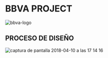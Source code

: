 # BBVA PROJECT
![bbva-logo](https://user-images.githubusercontent.com/32856133/38584813-274e1dc8-3cdd-11e8-90bc-528f9ec46649.jpg)
## PROCESO DE DISEÑO
![captura de pantalla 2018-04-10 a las 17 14 16](https://user-images.githubusercontent.com/32856133/38586381-1b958a56-3ce3-11e8-8163-178600c3878b.png)
